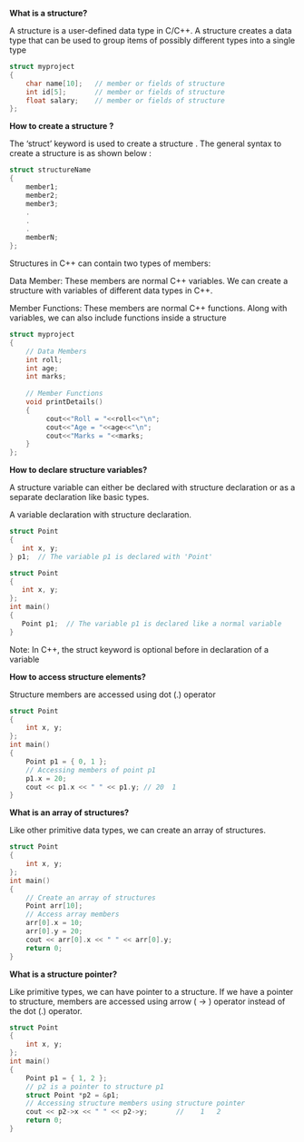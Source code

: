 **What is a structure?**

A structure is a user-defined data type in C/C++. A structure creates a data type that can be used to group items of possibly different 
types into a single type
```cpp
struct myproject 
{
    char name[10];   // member or fields of structure
    int id[5];       // member or fields of structure
    float salary;    // member or fields of structure
};
```
**How to create a structure ?**

The ‘struct’ keyword is used to create a structure . The general syntax to create a structure is as shown below :
```cpp
struct structureName
{
    member1;
    member2;
    member3;
    .
    .
    .
    memberN;
};
```
Structures in C++ can contain two types of members:

Data Member: These members are normal C++ variables. We can create a structure with variables of different data types in C++.

Member Functions: These members are normal C++ functions. Along with variables, we can also include functions inside a structure 
```cpp
struct myproject
{
    // Data Members 
    int roll; 
    int age; 
    int marks; 
      
    // Member Functions 
    void printDetails() 
    { 
         cout<<"Roll = "<<roll<<"\n"; 
         cout<<"Age = "<<age<<"\n"; 
         cout<<"Marks = "<<marks; 
    } 
};
```
**How to declare structure variables?**

A structure variable can either be declared with structure declaration or as a separate declaration like basic types.

A variable declaration with structure declaration. 
```cpp
struct Point 
{ 
   int x, y; 
} p1;  // The variable p1 is declared with 'Point' 
```
  
```cpp
struct Point 
{ 
   int x, y; 
};  
int main() 
{ 
   Point p1;  // The variable p1 is declared like a normal variable 
}
```

Note: In C++, the struct keyword is optional before in declaration of a variable

**How to access structure elements?**

Structure members are accessed using dot (.) operator
```cpp
struct Point 
{ 
    int x, y; 
}; 
int main() 
{ 
    Point p1 = { 0, 1 }; 
    // Accessing members of point p1 
    p1.x = 20; 
    cout << p1.x << " " << p1.y; // 20  1
}
```
**What is an array of structures?**

Like other primitive data types, we can create an array of structures.

```cpp
struct Point
{ 
    int x, y; 
}; 
int main() 
{ 
    // Create an array of structures 
    Point arr[10]; 
    // Access array members 
    arr[0].x = 10; 
    arr[0].y = 20; 
    cout << arr[0].x << " " << arr[0].y; 
    return 0; 
} 
```
**What is a structure pointer?**

Like primitive types, we can have pointer to a structure. If we have a pointer to structure, members are accessed using
arrow ( -> ) operator instead of the dot (.) operator.
```cpp
struct Point 
{ 
    int x, y; 
}; 
int main() 
{ 
    Point p1 = { 1, 2 }; 
    // p2 is a pointer to structure p1 
    struct Point *p2 = &p1; 
    // Accessing structure members using structure pointer 
    cout << p2->x << " " << p2->y;       //    1   2
    return 0; 
}
```

